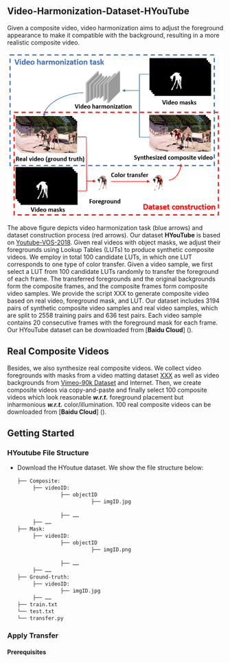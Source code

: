 ## Video-Harmonization-Dataset-HYouTube
Given a composite video, video harmonization aims to adjust the foreground appearance to make it compatible with the background, resulting in a more realistic composite video.


<img src='Example/dataset_construction.png' align="center" width=512>

The above figure depicts video harmonization task (blue arrows) and dataset construction process (red arrows). Our dataset **HYouTube** is based on [Youtube-VOS-2018](https://youtube-vos.org/challenge/2018/). Given real videos with object masks, we adjust their foregrounds using Lookup Tables (LUTs) to produce synthetic composite videos. We employ in total 100 candidate LUTs, in which one LUT corresponds to one type of color transfer. 
Given a video sample, we first select a LUT from 100 candidate LUTs randomly to transfer the foreground of each frame. The transferred foregrounds and the original backgrounds form the composite frames, and the composite frames form composite video samples. We provide the script XXX to generate composite video based on real video, foreground mask, and LUT.
Our dataset includes 3194 pairs of synthetic composite video samples and real video samples, which are split to 2558 training pairs and 636 test pairs. Each video sample contains 20 consecutive frames with the foreground mask for each frame.  Our HYouTube dataset can be downloaded from [**Baidu Cloud**] (). 

## Real Composite Videos

Besides, we also synthesize  real  composite videos.  We collect  video  foregrounds  with  masks from  a  video  matting  dataset  [XXX]()  as  well  as video backgrounds from [Vimeo-90k Dataset]()  and  Internet.  Then,  we  create  composite  videos  via copy-and-paste and finally select 100 composite videos which look reasonable ***w.r.t.*** foreground  placement  but  inharmonious ***w.r.t.*** color/illumination.  100 real composite videos can be downloaded from [**Baidu Cloud**] ().



## Getting Started

### HYoutube File Structure
- Download the HYoutue dataset. We show the file structure below:

  ```
  ├── Composite: 
       ├── videoID: 
                ├── objectID
                          ├── imgID.jpg
                
                ├── ……
       ├── ……
  ├── Mask: 
       ├── videoID: 
                ├── objectID
                          ├── imgID.png
                
                ├── ……
       ├── ……
  ├── Ground-truth: 
       ├── videoID: 
                ├── imgID.jpg
       ├── ……
  ├── train.txt
  └── test.txt
  └── transfer.py
  ```
  
### Apply Transfer
#### Prerequisites

